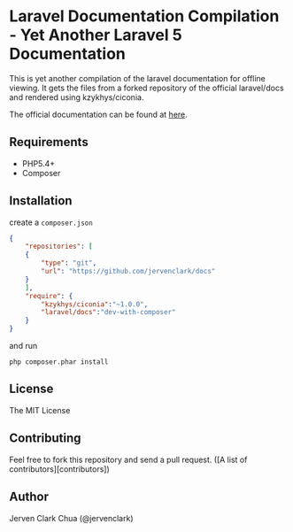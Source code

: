 Laravel Documentation Compilation - Yet Another Laravel 5 Documentation
=======================================================================

This is yet another compilation of the laravel documentation for offline viewing. It gets the files from a forked repository of the official laravel/docs and rendered using kzykhys/ciconia.

The official documentation can be found at <a href="http://laravel.com/docs/">here</a>. 

Requirements
------------

* PHP5.4+
* Composer

Installation
------------

create a `composer.json`

``` json
{
	"repositories": [
	{
		"type": "git",
		"url": "https://github.com/jervenclark/docs"
	}
	],
	"require": {
		"kzykhys/ciconia":"~1.0.0",
		"laravel/docs":"dev-with-composer"
	}
}
```

and run

```
php composer.phar install
```

License
-------

The MIT License

Contributing
------------

Feel free to fork this repository and send a pull request. ([A list of contributors][contributors])

Author
------

Jerven Clark Chua (@jervenclark)